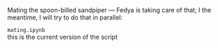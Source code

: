 Mating the spoon-billed sandpiper — Fedya is taking care of that;
I the meantime, I will try to do that in parallel:

`mating.ipynb`\
this is the current version of the script
